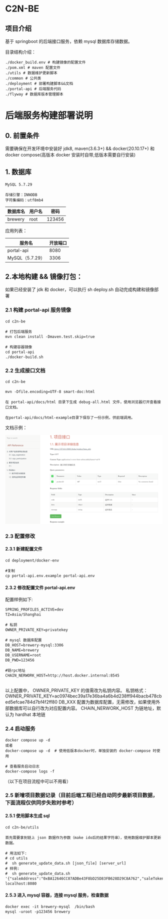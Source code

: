 # C2N-BE

## 项目介绍

基于 springboot 的后端接口服务，依赖 mysql 数据库存储数据。

目录结构介绍：

    ./docker_build.env # 构建镜像的配置文件
    ./pom.xml # maven 配置文件
    ./utils # 数据维护更新脚本
    ./common # 公共类
    ./deployment # 部署构建脚本&&文档
    ./portal-api # 后端服务代码
    ./flyway # 数据库版本管理脚本

# 后端服务构建部署说明

## 0. 前置条件

需要确保在开发环境中安装好 jdk8, maven(3.6.3+) && docker(20.10.17+) 和 docker compose(高版本 docker 安装时自带,低版本需要自行安装)

## 1. 数据库

    MySQL 5.7.29

    存储引擎：INNODB
    字符集编码：utf8mb4

| 数据库名 | 用户名 | 密码   |
| -------- | ------ | ------ |
| brewery  | root   | 123456 |

应用列表：

| 服务名          | 开放端口 |
| --------------- | -------- |
| portal-api      | 8080     |
| MySQL（5.7.29） | 3306     |

## 2.本地构建 && 镜像打包：

如果已经安装了 jdk 和 docker，可以执行 sh deploy.sh 自动完成构建和镜像部署

### 2.1 构建 portal-api 服务镜像

    cd c2n-be

    # 打包后端服务
    mvn clean install -Dmaven.test.skip=true

    # 构建容器镜像
    cd portal-api
    ./docker-build.sh

### 2.2 生成接口文档

    cd c2n-be

    mvn -Dfile.encoding=UTF-8 smart-doc:html

    在 portal-api/docs/html 目录下生成 debug-all.html 文件，使用浏览器打开查看接口文档。

    在portal-api/docs/html-example目录下保存了一份示例，供前端调用。

文档示例：

![smart-doc-1.png](smart-doc-1.png)

### 2.3 配置修改

#### 2.3.1 新建配置文件

    cd deployment/docker-env

    #复制
    cp portal-api.env.example portal-api.env

#### 2.3.2 修改配置文件 portal-api.env

配置样例如下:

```shell
SPRING_PROFILES_ACTIVE=dev
TZ=Asia/Shanghai

# 私钥
OWNER_PRIVATE_KEY=privatekey

# mysql 数据库配置
DB_HOST=brewery-mysql:3306
DB_NAME=brewery
DB_USERNAME=root
DB_PWD=123456

#链rpc地址
CHAIN_NERWORK_HOST=http://host.docker.internal:8545


```

以上配置中，
OWNER_PRIVATE_KEY 的值需改为私钥内容。
私钥格式：OWNER_PRIVATE_KEY=ac0974bec39a17e36ba4a6b4d238ff944bacb478cbed5efcae784d7bf4f2ff80
DB_XXX 配置为数据库配置，无需修改，如果使用外部数据库可以自行改为对应配置内容。
CHAIN_NERWORK_HOST 为链地址，默认为 hardhat 本地链

### 2.4 启动服务

    docker compose up -d
    或者
    docker-compose up -d  # 使用低版本docker时，单独安装的 docker-compose 时使用

    # 查看服务启动日志
    docker-compose logs -f

（以下在项目流程中可以不用看）

### 2.5 新增项目数据记录（目前后端工程已经自动同步最新项目数据，下面流程仅供同步失败时参考）

#### 2.5.1 使用脚本生成 sql

    cd c2n-be/utils

    首先需要拿到链上 json 数据作为参数（make ido后的结果字符串），使用数据维护脚本更新数据。

    # 用法如下:
    # cd utils
    #  sh generate_update_data.sh [json_file] [server_url]
    # 样例:
    #  sh generate_update_data.sh '{"saleAddress":"0xBA12646CC07ADBe43F8bD25D83FB628D29C8A762","saleToken":"0x9A676e781A523b5d0C0e43731313A708CB607508","saleOwner":"0xf39Fd6e51aad88F6F4ce6aB8827279cffFb92266","tokenPriceInEth":"100000000000","totalTokens":"10000000000000000000000000","saleEndTime":1734858053,"tokensUnlockTime":1734857863,"registrationStart":1734857863,"registrationEnd":1734857983,"saleStartTime":1734857993}' localhost:8080

#### 2.5.3 进入 mysql 容器，连接 mysql 服务，检查数据

    docker exec -it brewery-mysql  /bin/bash
    mysql -uroot -p123456 brewery
